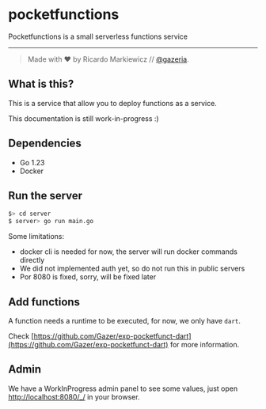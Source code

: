 # pocketfunctions

Pocketfunctions is a small serverless functions service

---
>Made with ❤️ by Ricardo Markiewicz // [@gazeria](https://twitter.com/gazeria).

## What is this?

This is a service that allow you to deploy functions as a service.

This documentation is still work-in-progress :)


## Dependencies

* Go 1.23
* Docker

## Run the server

```bash
$> cd server
$ server> go run main.go
```

Some limitations:

* docker cli is needed for now, the server will run docker commands directly
* We did not implemented auth yet, so do not run this in public servers
* Por 8080 is fixed, sorry, will be fixed later

## Add functions

A function needs a runtime to be executed, for now, we only have `dart`.

Check [https://github.com/Gazer/exp-pocketfunct-dart](https://github.com/Gazer/exp-pocketfunct-dart) for more information.

## Admin

We have a WorkInProgress admin panel to see some values, just open 
[http://localhost:8080/_/](http://localhost:8080/_/) in your browser.

